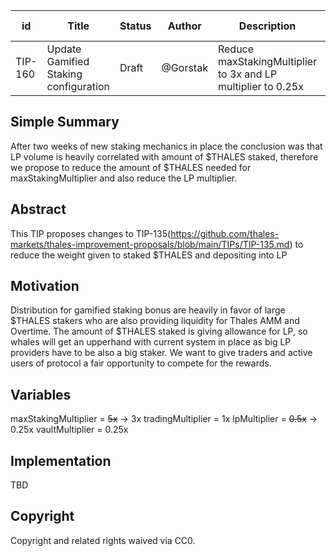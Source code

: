 
| id      | Title | Status | Author | Description | Discussions to | Created |
| ----------- | ----------- | ----------- | ----------- | ----------- | ----------- | ----------- |
| TIP-160 | Update Gamified Staking configuration | Draft | @Gorstak | Reduce maxStakingMultiplier to 3x and LP multiplier to 0.25x | [discordlink](https://discord.com/channels/906484044915687464/1096560138757873694/1137402303167598652) | 2023-08-07

## Simple Summary
After two weeks of new staking mechanics in place the conclusion was that LP volume is heavily correlated with amount of $THALES staked,
therefore we propose to reduce the amount of $THALES needed for maxStakingMultiplier and also reduce the LP multiplier.

## Abstract
This TIP proposes changes to TIP-135(https://github.com/thales-markets/thales-improvement-proposals/blob/main/TIPs/TIP-135.md) to reduce the weight given to staked $THALES and depositing into LP

## Motivation
Distribution for gamified staking bonus are heavily in favor of large $THALES stakers who are also providing liquidity for Thales AMM and Overtime. 
The amount of $THALES staked is giving allowance for LP, so whales will get an upperhand with current system in place as big LP providers have to be also a big staker. 
We want to give traders and active users of protocol a fair opportunity to compete for the rewards.

## Variables
maxStakingMultiplier = ~~5x~~ -> 3x 
tradingMultiplier = 1x 
lpMultiplier = ~~0.5x~~ -> 0.25x
vaultMultiplier = 0.25x

## Implementation
TBD

## Copyright

Copyright and related rights waived via CC0.
